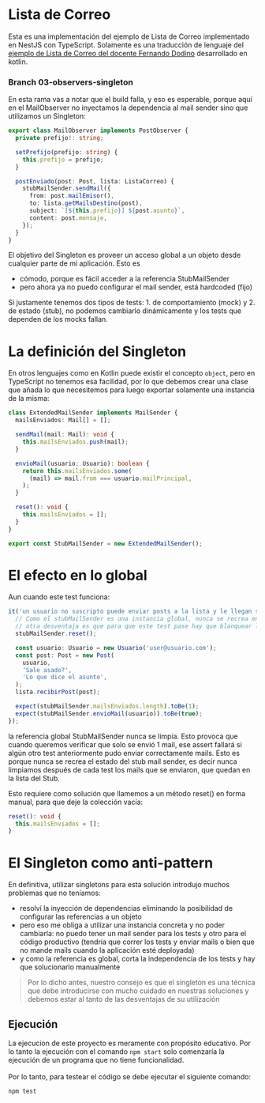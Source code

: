 # Lista de Correo

Esta es una implementación del ejemplo de Lista de Correo implementado en NestJS con TypeScript.
Solamente es una traducción de lenguaje del [ejemplo de Lista de Correo del docente Fernando Dodino](https://github.com/uqbar-project/eg-lista-correo-kotlin/tree/02-observers-setter) desarrollado en kotlin.

### Branch 03-observers-singleton
En esta rama vas a notar que el build falla, y eso es esperable, porque aquí en el MailObserver no inyectamos la dependencia al mail sender sino que utilizamos un Singleton:

``` typescript
export class MailObserver implements PostObserver {
  private prefijo!: string;

  setPrefijo(prefijo: string) {
    this.prefijo = prefijo;
  }

  postEnviado(post: Post, lista: ListaCorreo) {
    stubMailSender.sendMail({
      from: post.mailEmisor(),
      to: lista.getMailsDestino(post),
      subject: `[${this.prefijo}] ${post.asunto}`,
      content: post.mensaje,
    });
  }
}
```

El objetivo del Singleton es proveer un acceso global a un objeto desde cualquier parte de mi aplicación. Esto es

- cómodo, porque es fácil acceder a la referencia StubMailSender
- pero ahora ya no puedo configurar el mail sender, está hardcoded (fijo)

Si justamente tenemos dos tipos de tests: 1. de comportamiento (mock) y 2. de estado (stub), no podemos cambiarlo dinámicamente y los tests que dependen de los mocks fallan.

# La definición del Singleton
En otros lenguajes como en Kotlin puede existir el concepto `object`, pero en TypeScript no tenemos esa facilidad, por lo que debemos crear una clase que añada lo que necesitemos para luego exportar solamente una instancia de la misma:

``` typescript
class ExtendedMailSender implements MailSender {
  mailsEnviados: Mail[] = [];

  sendMail(mail: Mail): void {
    this.mailsEnviados.push(mail);
  }

  envioMail(usuario: Usuario): boolean {
    return this.mailsEnviados.some(
      (mail) => mail.from === usuario.mailPrincipal,
    );
  }

  reset(): void {
    this.mailsEnviados = [];
  }
}

export const StubMailSender = new ExtendedMailSender();
```

# El efecto en lo global
Aun cuando este test funciona:

``` typescript
it('un usuario no suscripto puede enviar posts a la lista y le llegan solo a los suscriptos - prueba con stub fijo anda', () => {
  // Como el stubMailSender es una instancia global, nunca se recrea en los tests unitarios
  // otra desventaja es que para que este test pase hay que blanquear las referencias
  stubMailSender.reset();

  const usuario: Usuario = new Usuario('user@usuario.com');
  const post: Post = new Post(
    usuario,
    'Sale asado?',
    'Lo que dice el asunto',
  );
  lista.recibirPost(post);

  expect(stubMailSender.mailsEnviados.length).toBe(1);
  expect(stubMailSender.envioMail(usuario)).toBe(true);
});
```

la referencia global StubMailSender nunca se limpia. Esto provoca que cuando queremos verificar que solo se envió 1 mail, ese assert fallará si algún otro test anteriormente pudo enviar correctamente mails. Esto es porque nunca se recrea el estado del stub mail sender, es decir nunca limpiamos después de cada test los mails que se enviaron, que quedan en la lista del Stub.

Esto requiere como solución que llamemos a un método reset() en forma manual, para que deje la colección vacía:
``` typescript
reset(): void {
  this.mailsEnviados = [];
}
```

# El Singleton como anti-pattern
En definitiva, utilizar singletons para esta solución introdujo muchos problemas que no teníamos:

- resolví la inyección de dependencias eliminando la posibilidad de configurar las referencias a un objeto
- pero eso me obliga a utilizar una instancia concreta y no poder cambiarla: no puedo tener un mail sender para los tests y otro para el código productivo (tendría que correr los tests y enviar mails o bien que no mande mails cuando la aplicación esté deployada)
- y como la referencia es global, corta la independencia de los tests y hay que solucionarlo manualmente

> Por lo dicho antes, nuestro consejo es que el singleton es una técnica que debe introducirse con mucho cuidado en nuestras soluciones y debemos estar al tanto de las desventajas de su utilización

## Ejecución
La ejecucion de este proyecto es meramente con propósito educativo. Por lo tanto la ejecución con el comando `npm start` solo comenzaría la ejecución de un programa que no tiene funcionalidad.<br><br>
Por lo tanto, para testear el código se debe ejecutar el siguiente comando:
```
npm test
```